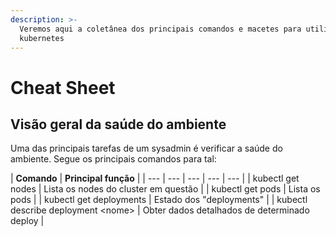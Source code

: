 ```yaml
---
description: >-
  Veremos aqui a coletânea dos principais comandos e macetes para utilizar o
  kubernetes
---
```


# Cheat Sheet

## Visão geral da saúde do ambiente

Uma das principais tarefas de um sysadmin é verificar a saúde do ambiente. Segue os principais comandos para tal:

| **Comando** | **Principal função** |
| --- | --- | --- | --- | --- |
| kubectl get nodes | Lista os nodes do cluster em questão |
| kubectl get pods | Lista os pods |
| kubectl get deployments | Estado dos "deployments" |
| kubectl describe deployment &lt;nome&gt; | Obter dados detalhados de determinado deploy |

## 



